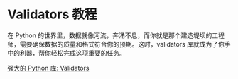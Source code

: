 # Validators 教程

<show-structure depth="3"/>

在 Python 的世界里，数据就像河流，奔涌不息，而你就是那个建造堤坝的工程师，需要确保数据的质量和格式符合你的预期。这时，validators 库就成为了你手中的利器，帮你轻松完成这项重要的任务。


<seealso>
<category ref="ref_docs">
    <a href="https://mp.weixin.qq.com/s/7n812_1cB-kbdzbiSKWZWA">强大的 Python 库: Validators</a>
</category>
<category ref="ref_github">
    
</category>
<category ref="ref_issues">
</category>
<category ref="ref_hf">
</category>
<category ref="ref_ms">
</category>
</seealso>

